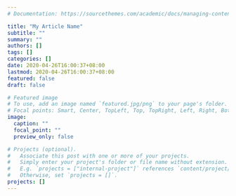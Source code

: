 ```yaml
---
# Documentation: https://sourcethemes.com/academic/docs/managing-content/

title: "My Article Name"
subtitle: ""
summary: ""
authors: []
tags: []
categories: []
date: 2020-04-26T16:00:37+08:00
lastmod: 2020-04-26T16:00:37+08:00
featured: false
draft: false

# Featured image
# To use, add an image named `featured.jpg/png` to your page's folder.
# Focal points: Smart, Center, TopLeft, Top, TopRight, Left, Right, BottomLeft, Bottom, BottomRight.
image:
  caption: ""
  focal_point: ""
  preview_only: false

# Projects (optional).
#   Associate this post with one or more of your projects.
#   Simply enter your project's folder or file name without extension.
#   E.g. `projects = ["internal-project"]` references `content/project/deep-learning/index.md`.
#   Otherwise, set `projects = []`.
projects: []
---
```

